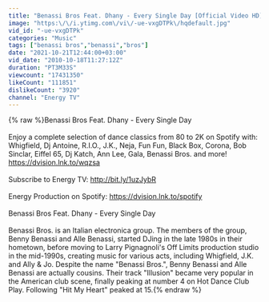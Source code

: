 ```yaml
---
title: "Benassi Bros Feat. Dhany - Every Single Day [Official Video HD]"
image: "https:\/\/i.ytimg.com\/vi\/-ue-vxgDTPk\/hqdefault.jpg"
vid_id: "-ue-vxgDTPk"
categories: "Music"
tags: ["benassi bros","benassi","bros"]
date: "2021-10-21T12:44:00+03:00"
vid_date: "2010-10-18T11:27:12Z"
duration: "PT3M33S"
viewcount: "17431350"
likeCount: "111851"
dislikeCount: "3920"
channel: "Energy TV"
---
```

{% raw %}Benassi Bros Feat. Dhany - Every Single Day<br /><br />Enjoy a complete selection of dance classics from 80 to 2K on Spotify with: Whigfield, Dj Antoine, R.I.O., J.K., Neja, Fun Fun, Black Box, Corona, Bob Sinclar, Eiffel 65, Dj Katch, Ann Lee, Gala, Benassi Bros. and more! <br /><a rel="nofollow" target="blank" href="https://dvision.lnk.to/wqzsa">https://dvision.lnk.to/wqzsa</a><br /><br />Subscribe to Energy TV: <a rel="nofollow" target="blank" href="http://bit.ly/1uzJybR">http://bit.ly/1uzJybR</a><br /><br />Energy Production on Spotify: <a rel="nofollow" target="blank" href="https://dvision.lnk.to/spotify">https://dvision.lnk.to/spotify</a><br /><br />Benassi Bros Feat. Dhany - Every Single Day<br /><br />Benassi Bros. is an Italian electronica group. The members of the group, Benny Benassi and Alle Benassi, started DJing in the late 1980s in their hometown, before moving to Larry Pignagnoli's Off Limits production studio in the mid-1990s, creating music for various acts, including Whigfield, J.K. and Ally &amp; Jo. Despite the name &quot;Benassi Bros.&quot;, Benny Benassi and Alle Benassi are actually cousins. Their track &quot;Illusion&quot; became very popular in the American club scene, finally peaking at number 4 on Hot Dance Club Play. Following &quot;Hit My Heart&quot; peaked at 15.{% endraw %}
